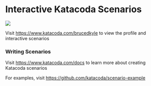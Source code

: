 # Interactive Katacoda Scenarios

[![](http://shields.katacoda.com/katacoda/brucedkyle/count.svg)](https://www.katacoda.com/brucedkyle "Get your profile on Katacoda.com")

Visit https://www.katacoda.com/brucedkyle to view the profile and interactive scenarios

### Writing Scenarios
Visit https://www.katacoda.com/docs to learn more about creating Katacoda scenarios

For examples, visit https://github.com/katacoda/scenario-example
